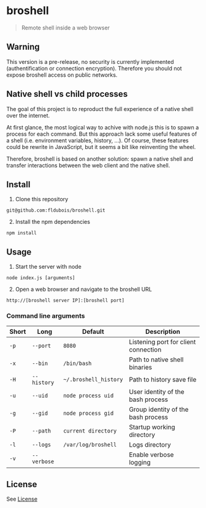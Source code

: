 # broshell

> Remote shell inside a web browser

## Warning

This version is a pre-release, no security is currently implemented (authentification or connection encryption).
Therefore you should not expose broshell access on public networks.

## Native shell vs child processes

The goal of this project is to reproduct the full experience of a native shell over the internet.

At first glance, the most logical way to achive with node.js this is to spawn a process for each command.
But this approach lack some useful features of a shell (i.e. environment variables, history, ...).
Of course, these features could be rewrite in JavaScript, but it seems a bit like reinventing the wheel.

Therefore, broshell is based on another solution: spawn a native shell and transfer interactions between the web client and the native shell.

## Install

1. Clone this repository

  `git@github.com:fldubois/broshell.git`

2. Install the npm dependencies

  `npm install`

## Usage

1. Start the server with node

  `node index.js [arguments]`

2. Open a web browser and navigate to the broshell URL

  `http://[broshell server IP]:[broshell port]`

### Command line arguments

| Short | Long        | Default               | Description                          |
| ----- | ----------- | --------------------- | ------------------------------------ |
| `-p`  | `--port`    | `8080`                | Listening port for client connection |
| `-x`  | `--bin`     | `/bin/bash`           | Path to native shell binaries        |
| `-H`  | `--history` | `~/.broshell_history` | Path to history save file            |
| `-u`  | `--uid`     | `node process uid`    | User identity of the bash process    |
| `-g`  | `--gid`     | `node process gid`    | Group identity of the bash process   |
| `-P`  | `--path`    | `current directory`   | Startup working directory            |
| `-l`  | `--logs`    | `/var/log/broshell`   | Logs directory                       |
| `-v`  | `--verbose` |                       | Enable verbose logging               |

## License

See [License](LICENSE)
